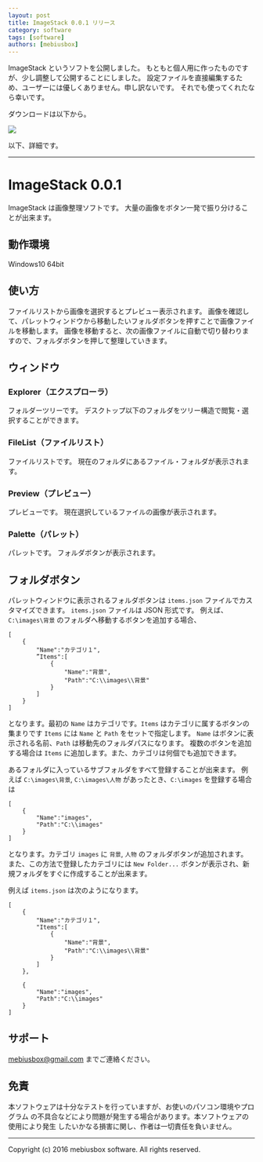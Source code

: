 ```yaml
---
layout: post
title: ImageStack 0.0.1 リリース
category: software
tags: [software]
authors: [mebiusbox]
---
```


ImageStack というソフトを公開しました。
もともと個人用に作ったものですが、少し調整して公開することにしました。
設定ファイルを直接編集するため、ユーザーには優しくありません。申し訳ないです。
それでも使ってくれたなら幸いです。

ダウンロードは以下から。

<a href="http://bit.ly/2bfP6oA" target="_blank" onclick="ga('send','pageview',{'page':'/downloads/ImageStock','Title':'ImageStock'});">
<img src="/assets/img/download_zip.jpg" />
</a>

以下、詳細です。

---

# ImageStack 0.0.1

ImageStack は画像整理ソフトです。
大量の画像をボタン一発で振り分けることが出来ます。

## 動作環境

Windows10 64bit

## 使い方

ファイルリストから画像を選択するとプレビュー表示されます。
画像を確認して、パレットウィンドウから移動したいフォルダボタンを押すことで画像ファイルを移動します。
画像を移動すると、次の画像ファイルに自動で切り替わりますので、フォルダボタンを押して整理していきます。

## ウィンドウ

### Explorer（エクスプローラ）

フォルダーツリーです。
デスクトップ以下のフォルダをツリー構造で閲覧・選択することができます。

### FileList（ファイルリスト）

ファイルリストです。
現在のフォルダにあるファイル・フォルダが表示されます。

### Preview（プレビュー）

プレビューです。
現在選択しているファイルの画像が表示されます。

### Palette（パレット）

パレットです。
フォルダボタンが表示されます。

## フォルダボタン

パレットウィンドウに表示されるフォルダボタンは `items.json` ファイルでカスタマイズできます。
`items.json` ファイルは JSON 形式です。
例えば、`C:\images\背景` のフォルダへ移動するボタンを追加する場合、

```
[
    {
        "Name":"カテゴリ１",
        ”Items":[
            {
                "Name":"背景",
                "Path":"C:\\images\\背景"
            }
        ]
    }
]
```

となります。最初の `Name` はカテゴリです。`Items` はカテゴリに属するボタンの集まりです
`Items` には `Name` と `Path` をセットで指定します。
`Name` はボタンに表示される名前、`Path` は移動先のフォルダパスになります。
複数のボタンを追加する場合は `Items` に追加します。また、カテゴリは何個でも追加できます。

あるフォルダに入っているサブフォルダをすべて登録することが出来ます。
例えば `C:\images\背景`, `C:\images\人物` があったとき、`C:\images` を登録する場合は

```
[
    {
        "Name":"images",
        "Path":"C:\\images"
    }
]
```

となります。カテゴリ `images` に `背景`, `人物` のフォルダボタンが追加されます。
また、この方法で登録したカテゴリには `New Folder...` ボタンが表示され、新規フォルダをすぐに作成することが出来ます。

例えば `items.json` は次のようになります。

```
[
    {
        "Name":"カテゴリ１",
        "Items":[
            {
                "Name":"背景",
                "Path":"C:\\images\\背景"
            }
        ]
    },

    {
        "Name":"images",
        "Path":"C:\\images"
    }
]
```



## サポート

mebiusbox@gmail.com までご連絡ください。

## 免責

本ソフトウェアは十分なテストを行っていますが、お使いのパソコン環境やプログラム
の不具合などにより問題が発生する場合があります。本ソフトウェアの使用により発生
したいかなる損害に関し、作者は一切責任を負いません。

----------------------------------------

Copyright (c) 2016 mebiusbox software. All rights reserved.
